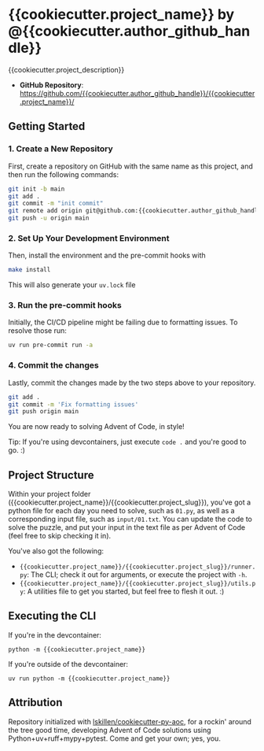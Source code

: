 # {{cookiecutter.project_name}} by @{{cookiecutter.author_github_handle}}

{{cookiecutter.project_description}}

- **GitHub Repository**: <https://github.com/{{cookiecutter.author_github_handle}}/{{cookiecutter.project_name}}/>

## Getting Started

### 1. Create a New Repository

First, create a repository on GitHub with the same name as this project, and then run the following commands:

```bash
git init -b main
git add .
git commit -m "init commit"
git remote add origin git@github.com:{{cookiecutter.author_github_handle}}/{{cookiecutter.project_name}}.git
git push -u origin main
```

### 2. Set Up Your Development Environment

Then, install the environment and the pre-commit hooks with

```bash
make install
```

This will also generate your `uv.lock` file

### 3. Run the pre-commit hooks

Initially, the CI/CD pipeline might be failing due to formatting issues. To resolve those run:

```bash
uv run pre-commit run -a
```

### 4. Commit the changes

Lastly, commit the changes made by the two steps above to your repository.

```bash
git add .
git commit -m 'Fix formatting issues'
git push origin main
```

You are now ready to solving Advent of Code, in style!

Tip: If you're using devcontainers, just execute `code .` and you're good to go. :)

## Project Structure

Within your project folder ({{cookiecutter.project_name}}/{{cookiecutter.project_slug}}), you've got a python file for each day you need to solve, such as `01.py`, as well as a corresponding input file, such as `input/01.txt`. You can update the code to solve the puzzle, and put your input in the text file as per Advent of Code (feel free to skip checking it in).

You've also got the following:

- `{{cookiecutter.project_name}}/{{cookiecutter.project_slug}}/runner.py`: The CLI; check it out for arguments, or execute the project with `-h`.
- `{{cookiecutter.project_name}}/{{cookiecutter.project_slug}}/utils.py`: A utilities file to get you started, but feel free to flesh it out. :)

## Executing the CLI

If you're in the devcontainer:

```
python -m {{cookiecutter.project_name}}
```

If you're outside of the devcontainer:

```
uv run python -m {{cookiecutter.project_name}}
```

## Attribution

Repository initialized with [lskillen/cookiecutter-py-aoc](https://github.com/lskillen/cookiecutter-py-aoc), for a rockin' around the tree good time, developing Advent of Code solutions using Python+uv+ruff+mypy+pytest. Come and get your own; yes, you.
